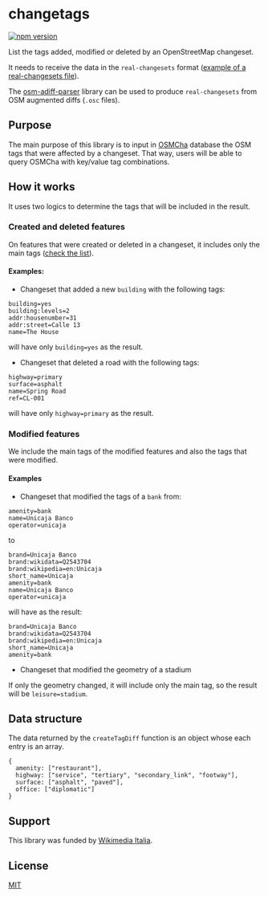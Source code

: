 # changetags

[![npm version](https://badge.fury.io/js/changetags.svg)](https://badge.fury.io/js/changetags)

List the tags added, modified or deleted by an OpenStreetMap changeset.

It needs to receive the data in the `real-changesets` format ([example of a real-changesets file](https://s3.amazonaws.com/mapbox/real-changesets/production/118466156.json)).

The [osm-adiff-parser](https://github.com/mapbox/osm-adiff-parser) library can be used to produce `real-changesets` from OSM augmented diffs (`.osc` files).

## Purpose

The main purpose of this library is to input in [OSMCha](https://osmcha.org) database the OSM tags that were affected by a changeset. That way, users will be able to query OSMCha with key/value tag combinations.

## How it works

It uses two logics to determine the tags that will be included in the result.

### Created and deleted features

On features that were created or deleted in a changeset, it includes only the main tags ([check the list](./src/mainTags.json)).

#### Examples:

- Changeset that added a new `building` with the following tags:

```
building=yes
building:levels=2
addr:housenumber=31
addr:street=Calle 13
name=The House
```

will have only `building=yes` as the result.

- Changeset that deleted a road with the following tags:

```
highway=primary
surface=asphalt
name=Spring Road
ref=CL-001
```

will have only `highway=primary` as the result.

### Modified features

We include the main tags of the modified features and also the tags that were modified.

#### Examples

- Changeset that modified the tags of a `bank` from:

```
amenity=bank
name=Unicaja Banco
operator=unicaja
```

to

```
brand=Unicaja Banco
brand:wikidata=Q2543704
brand:wikipedia=en:Unicaja
short_name=Unicaja
amenity=bank
name=Unicaja Banco
operator=unicaja
```

will have as the result:

```
brand=Unicaja Banco
brand:wikidata=Q2543704
brand:wikipedia=en:Unicaja
short_name=Unicaja
amenity=bank
```

- Changeset that modified the geometry of a stadium

If only the geometry changed, it will include only the main tag, so the result will be `leisure=stadium`.

## Data structure

The data returned by the `createTagDiff` function is an object whose each entry is an array.

```
{
  amenity: ["restaurant"],
  highway: ["service", "tertiary", "secondary_link", "footway"],
  surface: ["asphalt", "paved"],
  office: ["diplomatic"]
}
```

## Support

This library was funded by [Wikimedia Italia](https://wikimedia.it/).

## License

[MIT](./LICENSE)
